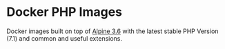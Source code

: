 # Docker PHP Images

Docker images built on top of [Alpine 3.6](https://hub.docker.com/r/_/alpine/)
with the latest stable PHP Version (7.1) and common and useful extensions.
